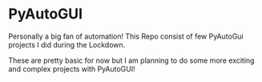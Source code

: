 # PyAutoGUI

Personally a big fan of automation!
This Repo consist of few PyAutoGui projects I did during the Lockdown. 

These are pretty basic for now but I am planning to do some more exciting and complex projects with PyAutoGUI!

